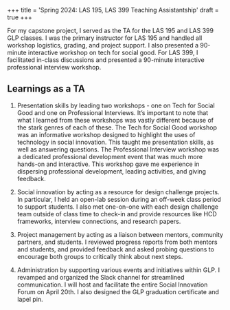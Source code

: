 +++
title = 'Spring 2024: LAS 195, LAS 399 Teaching Assistantship'
draft = true
+++

For my capstone project, I served as the TA for the LAS 195 and LAS 399 GLP classes. I was the primary instructor for LAS 195 and handled all workshop logistics, grading, and project support. I also presented a 90-minute interactive workshop on tech for social good. For LAS 399, I facilitated in-class discussions and presented a 90-minute interactive professional interview workshop.

## Learnings as a TA

1. Presentation skills by leading two workshops - one on Tech for Social Good and one on Professional Interviews. It’s important to note that what I learned from these workshops was vastly different because of the stark genres of each of these. The Tech for Social Good workshop was an informative workshop designed to highlight the uses of technology in social innovation. This taught me presentation skills, as well as answering questions. The Professional Interview workshop was a dedicated professional development event that was much more hands-on and interactive. This workshop gave me experience in dispersing professional development, leading activities, and giving feedback.

2. Social innovation by acting as a resource for design challenge projects. In particular, I held an open-lab session during an off-week class period to support students. I also met one-on-one with each design challenge team outside of class time to check-in and provide resources like HCD frameworks, interview connections, and research papers.

3. Project management by acting as a liaison between mentors, community partners, and students. I reviewed progress reports from both mentors and students, and provided feedback and asked probing questions to encourage both groups to critically think about next steps.

4. Administration by supporting various events and initiatives within GLP. I revamped and organized the Slack channel for streamlined communication. I will host and facilitate the entire Social Innovation Forum on April 20th. I also designed the GLP graduation certificate and lapel pin.
